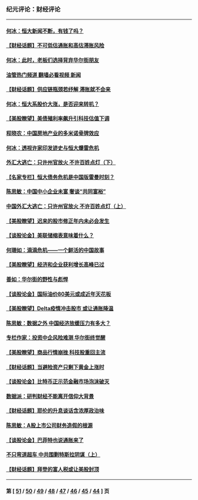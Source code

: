 ### 纪元评论：财经评论
---
#### [何冰：恒大新闻不断，有钱了吗？](../../pages/nsc1026/n13325002.md?10260330) 
#### [【财经话题】不可低估通胀和高估滞胀风险](../../pages/nsc1026/n13300505.md?10260330) 
#### [何冰：此时，老板们选择背弃华尔街朋友](../../pages/nsc1026/n13295291.md?10260330) 
#### [油管热门频道 翻墙必看视频 新闻](ok?10260330)
#### [【财经话题】供应链瓶颈若纾解 滞胀就不会来](../../pages/nsc1026/n13286759.md?10260330) 
#### [何冰：恒大系股价大涨，是否迎来转机？](../../pages/nsc1026/n13276822.md?10260330) 
#### [【美股瞭望】美债殖利率飙升引科技估值下调](../../pages/nsc1026/n13267775.md?10260330) 
#### [程晓农：中国房地产业的多米诺骨牌效应](../../pages/nsc1026/n13259673.md?10260330) 
#### [何冰：透视许家印发迹史与恒大爆雷危机](../../pages/nsc1026/n13253937.md?10260330) 
#### [外汇大逃亡：只许州官放火 不许百姓点灯（下）](../../pages/nsc1026/n13245748.md?10260330) 
#### [【名家专栏】恒大债务危机是中国版雷曼时刻？](../../pages/nsc1026/n13242613.md?10260330) 
#### [陈思敏：中国中小企业未富 奢谈“共同富裕”](../../pages/nsc1026/n13241213.md?10260330) 
#### [中国外汇大逃亡：只许州官放火 不许百姓点灯（上）](../../pages/nsc1026/n13228773.md?10260330) 
#### [【美股瞭望】迟来的股市修正年内未必会发生](../../pages/nsc1026/n13223100.md?10260330) 
#### [【谈股论金】美联储缩表意味着什么？](../../pages/nsc1026/n13174610.md?10260330) 
#### [何珊如：滴滴危机——一个鲜活的中国故事](../../pages/nsc1026/n13151962.md?10260330) 
#### [【美股瞭望】经济和企业获利增长高峰已过](../../pages/nsc1026/n13134466.md?10260330) 
#### [善如：华尔街的野性与彪悍](../../pages/nsc1026/n13112664.md?10260330) 
#### [【谈股论金】国际油价80美元或成近年天花板](../../pages/nsc1026/n13108524.md?10260330) 
#### [【美股瞭望】Delta疫情冲击股市 或让通胀降温](../../pages/nsc1026/n13100297.md?10260330) 
#### [陈思敏：数据之外 中国经济放缓压力有多大？](../../pages/nsc1026/n13085576.md?10260330) 
#### [专栏作家：投资中企风险难测 华尔街终觉醒](../../pages/nsc1026/n13079366.md?10260330) 
#### [【美股瞭望】商品行情崩挫 科技股重回主流](../../pages/nsc1026/n13029798.md?10260330) 
#### [【财经话题】当避险资产只剩下黄金上涨时](../../pages/nsc1026/n12975626.md?10260330) 
#### [【谈股论金】比特币正示范金融市场泡沫破灭](../../pages/nsc1026/n12961769.md?10260330) 
#### [数据派：研判财经不能离开信仰大背景](../../pages/nsc1026/n12932684.md?10260330) 
#### [【财经话题】耶伦的升息谈话含浓厚政治味](../../pages/nsc1026/n12927299.md?10260330) 
#### [陈思敏：A股上市公司财务造假的根源](../../pages/nsc1026/n11229323.md?10260330) 
#### [【谈股论金】巴菲特也说通胀来了](../../pages/nsc1026/n12922463.md?10260330) 
#### [不只弯道超车 中共围剿特斯拉阴谋（上）](../../pages/nsc1026/n12919595.md?10260330) 
#### [【财经话题】拜登的富人税或让美股封顶](../../pages/nsc1026/n12899125.md?10260330) 

---
#### 第 [ [51](./51.md?10260330) / [50](./50.md?10260330) / [49](./49.md?10260330) / [48](./48.md?10260330) / [47](./47.md?10260330) / [46](./46.md?10260330) / [45](./45.md?10260330) / [44](./44.md?10260330) ] 页
